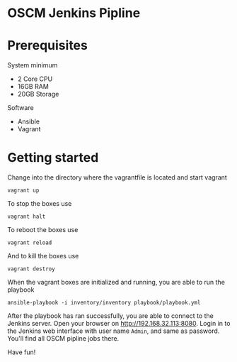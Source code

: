 # OSCM Jenkins Pipline

<h1> Prerequisites </h1>

System minimum 
- 2 Core CPU 
- 16GB RAM
- 20GB Storage

Software
- Ansible
- Vagrant


<h1> Getting started </h1>

Change into the directory where the vagrantfile is located and start vagrant

``` 
vagrant up 
```

To stop the boxes use

``` 
vagrant halt 
```

To reboot the boxes use

``` 
vagrant reload 
```

And to kill the boxes use

``` 
vagrant destroy
```

When the vagrant boxes are initialized and running, you are able to run the playbook 

``` 
ansible-playbook -i inventory/inventory playbook/playbook.yml
```

After the playbook has ran successfully, you are able to connect to the Jenkins server. Open your browser on http://192.168.32.113:8080. 
Login in to the Jenkins web interface with user name `Admin`, and same as password. You'll find all OSCM pipline jobs there.

Have fun!

